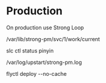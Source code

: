 # Production
On production use Strong Loop

/var/lib/strong-pm/svc/1/work/current

slc ctl status pinyin

/var/log/upstart/strong-pm.log

flyctl deploy --no-cache